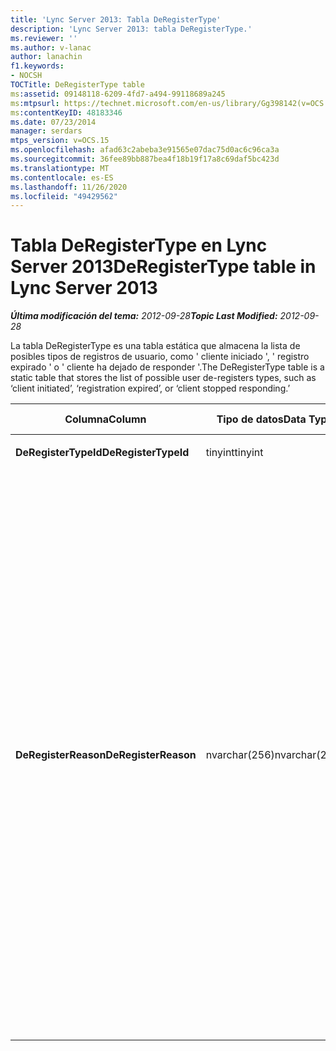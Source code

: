 ```yaml
---
title: 'Lync Server 2013: Tabla DeRegisterType'
description: 'Lync Server 2013: tabla DeRegisterType.'
ms.reviewer: ''
ms.author: v-lanac
author: lanachin
f1.keywords:
- NOCSH
TOCTitle: DeRegisterType table
ms:assetid: 09148118-6209-4fd7-a494-99118689a245
ms:mtpsurl: https://technet.microsoft.com/en-us/library/Gg398142(v=OCS.15)
ms:contentKeyID: 48183346
ms.date: 07/23/2014
manager: serdars
mtps_version: v=OCS.15
ms.openlocfilehash: afad63c2abeba3e91565e07dac75d0ac6c96ca3a
ms.sourcegitcommit: 36fee89bb887bea4f18b19f17a8c69daf5bc423d
ms.translationtype: MT
ms.contentlocale: es-ES
ms.lasthandoff: 11/26/2020
ms.locfileid: "49429562"
---
```

# <a name="deregistertype-table-in-lync-server-2013"></a><span data-ttu-id="07869-103">Tabla DeRegisterType en Lync Server 2013</span><span class="sxs-lookup"><span data-stu-id="07869-103">DeRegisterType table in Lync Server 2013</span></span>

<div data-xmlns="http://www.w3.org/1999/xhtml">

<div class="topic" data-xmlns="http://www.w3.org/1999/xhtml" data-msxsl="urn:schemas-microsoft-com:xslt" data-cs="https://msdn.microsoft.com/">

<div data-asp="https://msdn2.microsoft.com/asp">



</div>

<div id="mainSection">

<div id="mainBody"><span data-ttu-id="07869-104">

<span> </span></span><span class="sxs-lookup"><span data-stu-id="07869-104">

<span> </span></span></span>

<span data-ttu-id="07869-105">_**Última modificación del tema:** 2012-09-28_</span><span class="sxs-lookup"><span data-stu-id="07869-105">_**Topic Last Modified:** 2012-09-28_</span></span>

<span data-ttu-id="07869-106">La tabla DeRegisterType es una tabla estática que almacena la lista de posibles tipos de registros de usuario, como ' cliente iniciado ', ' registro expirado ' o ' cliente ha dejado de responder '.</span><span class="sxs-lookup"><span data-stu-id="07869-106">The DeRegisterType table is a static table that stores the list of possible user de-registers types, such as ‘client initiated’, ‘registration expired’, or ‘client stopped responding.’</span></span>


<table>
<colgroup>
<col style="width: 25%" />
<col style="width: 25%" />
<col style="width: 25%" />
<col style="width: 25%" />
</colgroup>
<thead>
<tr class="header">
<th><span data-ttu-id="07869-107">Columna</span><span class="sxs-lookup"><span data-stu-id="07869-107">Column</span></span></th>
<th><span data-ttu-id="07869-108">Tipo de datos</span><span class="sxs-lookup"><span data-stu-id="07869-108">Data Type</span></span></th>
<th><span data-ttu-id="07869-109">Clave o índice</span><span class="sxs-lookup"><span data-stu-id="07869-109">Key/Index</span></span></th>
<th><span data-ttu-id="07869-110">Detalles</span><span class="sxs-lookup"><span data-stu-id="07869-110">Details</span></span></th>
</tr>
</thead>
<tbody>
<tr class="odd">
<td><p><span data-ttu-id="07869-111"><strong>DeRegisterTypeId</strong></span><span class="sxs-lookup"><span data-stu-id="07869-111"><strong>DeRegisterTypeId</strong></span></span></p></td>
<td><p><span data-ttu-id="07869-112">tinyint</span><span class="sxs-lookup"><span data-stu-id="07869-112">tinyint</span></span></p></td>
<td><p><span data-ttu-id="07869-113">Primary</span><span class="sxs-lookup"><span data-stu-id="07869-113">Primary</span></span></p></td>
<td></td>
</tr>
<tr class="even">
<td><p><span data-ttu-id="07869-114"><strong>DeRegisterReason</strong></span><span class="sxs-lookup"><span data-stu-id="07869-114"><strong>DeRegisterReason</strong></span></span></p></td>
<td><p><span data-ttu-id="07869-115">nvarchar(256)</span><span class="sxs-lookup"><span data-stu-id="07869-115">nvarchar(256)</span></span></p></td>
<td></td>
<td><p><span data-ttu-id="07869-116">Valores permitidos:</span><span class="sxs-lookup"><span data-stu-id="07869-116">Allowed values:</span></span></p>
<ul>
<li><p><span data-ttu-id="07869-117">0--desconocido</span><span class="sxs-lookup"><span data-stu-id="07869-117">0 -- Unknown</span></span></p></li>
<li><p><span data-ttu-id="07869-118">1: deregistro Iniciado por el cliente</span><span class="sxs-lookup"><span data-stu-id="07869-118">1 -- Client Initiated Deregistration</span></span></p></li>
<li><p><span data-ttu-id="07869-119">2--registro expirado</span><span class="sxs-lookup"><span data-stu-id="07869-119">2 -- Registration Expired</span></span></p></li>
<li><p><span data-ttu-id="07869-120">3: cliente bloqueado</span><span class="sxs-lookup"><span data-stu-id="07869-120">3 – Client crashed</span></span></p></li>
<li><p><span data-ttu-id="07869-121">4: atributos de usuario modificados</span><span class="sxs-lookup"><span data-stu-id="07869-121">4 -- User Attributes Changed</span></span></p></li>
<li><p><span data-ttu-id="07869-122">5: se cambió la entidad de registro preferida</span><span class="sxs-lookup"><span data-stu-id="07869-122">5 – Preferred Registrar Changed</span></span></p></li>
<li><p><span data-ttu-id="07869-123">6--cliente heredado en modo de supervivencia</span><span class="sxs-lookup"><span data-stu-id="07869-123">6 -- Legacy Client In Survival Mode</span></span></p></li>
</ul></td>
</tr>
</tbody>
</table><span data-ttu-id="07869-124">


</div>

<span> </span>

</div>

</div>

</span><span class="sxs-lookup"><span data-stu-id="07869-124">


</div>

<span> </span>

</div>

</div>

</span></span></div>

